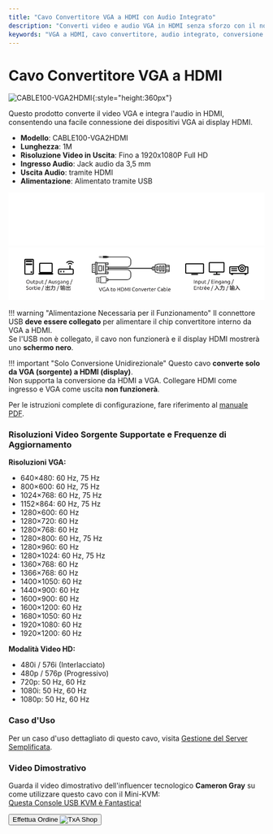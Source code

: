 ```yaml
---
title: "Cavo Convertitore VGA a HDMI con Audio Integrato"
description: "Converti video e audio VGA in HDMI senza sforzo con il nostro cavo convertitore, perfetto per collegare dispositivi più vecchi a display moderni."
keywords: "VGA a HDMI, cavo convertitore, audio integrato, conversione video"
---
```


# Cavo Convertitore VGA a HDMI

![CABLE100-VGA2HDMI](https://assets.openterface.com/images/product/part/CABLE100-VGA2HDMI-1.webp){:style="height:360px"}

Questo prodotto converte il video VGA e integra l'audio in HDMI, consentendo una facile connessione dei dispositivi VGA ai display HDMI.

-   **Modello**: CABLE100-VGA2HDMI
-   **Lunghezza**: 1M
-   **Risoluzione Video in Uscita**: Fino a 1920x1080P Full HD
-   **Ingresso Audio**: Jack audio da 3,5 mm
-   **Uscita Audio**: tramite HDMI
-   **Alimentazione**: Alimentato tramite USB

![VGA to HDMI Cable Dark](vga2hdmi-connect-dark.svg#only-dark)
![VGA to HDMI Cable Light](vga2hdmi-connect-light.svg#only-light)

!!! warning "Alimentazione Necessaria per il Funzionamento"
    Il connettore USB **deve essere collegato** per alimentare il chip convertitore interno da VGA a HDMI.  
    Se l'USB non è collegato, il cavo non funzionerà e il display HDMI mostrerà uno **schermo nero**.

!!! important "Solo Conversione Unidirezionale"
    Questo cavo **converte solo da VGA (sorgente) a HDMI (display)**.  
    Non supporta la conversione da HDMI a VGA. Collegare HDMI come ingresso e VGA come uscita **non funzionerà**.

Per le istruzioni complete di configurazione, fare riferimento al [manuale PDF](https://github.com/TechxArtisanStudio/Openterface/blob/main/product-printed-materials/vga2hdmi-manual-300-100-2040928.pdf).

### Risoluzioni Video Sorgente Supportate e Frequenze di Aggiornamento

**Risoluzioni VGA:**

-   640×480: 60 Hz, 75 Hz
-   800×600: 60 Hz, 75 Hz
-   1024×768: 60 Hz, 75 Hz
-   1152×864: 60 Hz, 75 Hz
-   1280×600: 60 Hz
-   1280×720: 60 Hz
-   1280×768: 60 Hz
-   1280×800: 60 Hz, 75 Hz
-   1280×960: 60 Hz
-   1280×1024: 60 Hz, 75 Hz
-   1360×768: 60 Hz
-   1366×768: 60 Hz
-   1400×1050: 60 Hz
-   1440×900: 60 Hz
-   1600×900: 60 Hz
-   1600×1200: 60 Hz
-   1680×1050: 60 Hz
-   1920×1080: 60 Hz
-   1920×1200: 60 Hz

**Modalità Video HD:**

-   480i / 576i (Interlacciato)
-   480p / 576p (Progressivo)
-   720p: 50 Hz, 60 Hz
-   1080i: 50 Hz, 60 Hz
-   1080p: 50 Hz, 60 Hz

### Caso d'Uso

Per un caso d'uso dettagliato di questo cavo, visita [Gestione del Server Semplificata](/use-cases/#streamlined-server-management).

### Video Dimostrativo

Guarda il video dimostrativo dell'influencer tecnologico **Cameron Gray** su come utilizzare questo cavo con il Mini-KVM:  
[Questa Console USB KVM è Fantastica!](https://youtu.be/xAEQpWyfY-c?si=auB5NtqHVw2C7iIK&t=1693)

<button class="md-button" onclick="window.location.href='https://shop.techxartisan.com/products/vga-to-hdmi-converter-cable'"> Effettua Ordine <img src="https://assets.openterface.com/images/trademark/txa.svg" alt="TxA Shop" style="vertical-align: middle; height: 20px;"></button>
